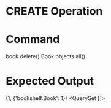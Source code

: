 # CREATE Operation

# Command
book.delete()
Book.objects.all()

# Expected Output
(1, {'bookshelf.Book': 1})
<QuerySet []>
